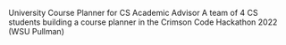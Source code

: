 University Course Planner for CS Academic Advisor 
A team of 4 CS students building a course planner in the Crimson Code Hackathon 2022 (WSU Pullman)
